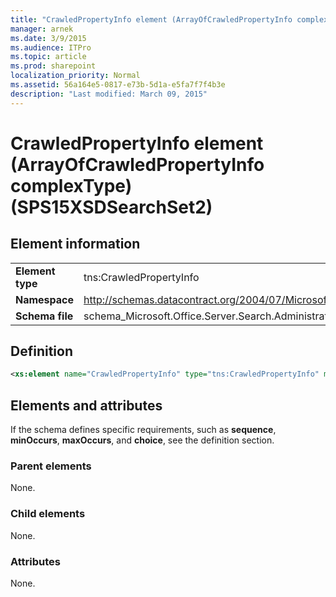 ```yaml
---
title: "CrawledPropertyInfo element (ArrayOfCrawledPropertyInfo complexType) (SPS15XSDSearchSet2)"
manager: arnek
ms.date: 3/9/2015
ms.audience: ITPro
ms.topic: article
ms.prod: sharepoint
localization_priority: Normal
ms.assetid: 56a164e5-0817-e73b-5d1a-e5fa7f7f4b3e
description: "Last modified: March 09, 2015"
---
```


# CrawledPropertyInfo element (ArrayOfCrawledPropertyInfo complexType) (SPS15XSDSearchSet2)

 
  
## Element information

|||
|:-----|:-----|
|**Element type** <br/> |tns:CrawledPropertyInfo  <br/> |
|**Namespace** <br/> |http://schemas.datacontract.org/2004/07/Microsoft.Office.Server.Search.Administration  <br/> |
|**Schema file** <br/> |schema_Microsoft.Office.Server.Search.Administration.xsd  <br/> |
   
## Definition

```XML
<xs:element name="CrawledPropertyInfo" type="tns:CrawledPropertyInfo" minOccurs="0" maxOccurs="unbounded"></xs:element>

```

## Elements and attributes

If the schema defines specific requirements, such as **sequence**, **minOccurs**, **maxOccurs**, and **choice**, see the definition section. 
  
### Parent elements

None.
  
### Child elements

None.
  
### Attributes

None.
  

